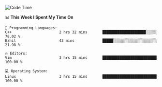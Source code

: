 <!-- [![Top Langs](https://github-readme-stats.vercel.app/api/top-langs/?username=gagahsyuja&theme=dracula&hide_border=true&border_radius=7)](https://github.com/anuraghazra/github-readme-stats) -->

<!--START_SECTION:waka-->
![Code Time](http://img.shields.io/badge/Code%20Time-197%20hrs%2046%20mins-blue)

📊 **This Week I Spent My Time On** 

```text
💬 Programming Languages: 
C++                      2 hrs 32 mins       ████████████████████░░░░░   78.02 % 
Ezhil                    43 mins             █████░░░░░░░░░░░░░░░░░░░░   21.98 % 

🔥 Editors: 
Vim                      3 hrs 15 mins       █████████████████████████   100.00 % 

💻 Operating System: 
Linux                    3 hrs 15 mins       █████████████████████████   100.00 % 
```


<!--END_SECTION:waka-->
